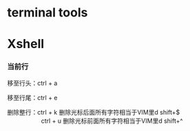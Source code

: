 # terminal tools

# Xshell

### 当前行

移至行头：ctrl + a

移至行尾：ctrl + e

删除整行：ctrl + k 删除光标后面所有字符相当于VIM里d shift+$  
                    ctrl + u 删除光标前面所有字符相当于VIM里d shift+^


